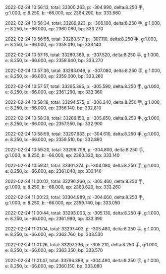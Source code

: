 2022-02-24 10:56:13, total: 33300.263, p: -304.990, delta:8.250 手, g:1.000, e: 8.250, b: -66.000, ep: 2364.290, bp: 333.660

2022-02-24 10:56:34, total: 33289.923, p: -306.100, delta:8.250 手, g:1.000, e: 8.250, b: -66.000, ep: 2360.060, bp: 333.270

2022-02-24 10:56:55, total: 33283.517, p: -307.110, delta:8.250 手, g:1.000, e: 8.250, b: -66.000, ep: 2358.010, bp: 333.140

2022-02-24 10:57:16, total: 33280.369, p: -307.520, delta:8.250 手, g:1.000, e: 8.250, b: -66.000, ep: 2358.640, bp: 333.270

2022-02-24 10:57:36, total: 33283.049, p: -307.080, delta:8.250 手, g:1.000, e: 8.250, b: -66.000, ep: 2359.000, bp: 333.260

2022-02-24 10:57:57, total: 33295.395, p: -305.590, delta:8.250 手, g:1.000, e: 8.250, b: -66.000, ep: 2361.290, bp: 333.360

2022-02-24 10:58:18, total: 33294.575, p: -306.340, delta:8.250 手, g:1.000, e: 8.250, b: -66.000, ep: 2356.140, bp: 332.810

2022-02-24 10:58:39, total: 33289.150, p: -305.650, delta:8.250 手, g:1.000, e: 8.250, b: -66.000, ep: 2357.550, bp: 332.900

2022-02-24 10:58:59, total: 33297.683, p: -304.610, delta:8.250 手, g:1.000, e: 8.250, b: -66.000, ep: 2358.510, bp: 332.890

2022-02-24 10:59:20, total: 33296.798, p: -304.800, delta:8.250 手, g:1.000, e: 8.250, b: -66.000, ep: 2360.320, bp: 333.140

2022-02-24 10:59:41, total: 33301.374, p: -304.080, delta:8.250 手, g:1.000, e: 8.250, b: -66.000, ep: 2361.040, bp: 333.140

2022-02-24 11:00:02, total: 33296.260, p: -305.460, delta:8.250 手, g:1.000, e: 8.250, b: -66.000, ep: 2360.620, bp: 333.260

2022-02-24 11:00:23, total: 33304.989, p: -304.660, delta:8.250 手, g:1.000, e: 8.250, b: -66.000, ep: 2359.740, bp: 333.050

2022-02-24 11:00:44, total: 33293.003, p: -305.130, delta:8.250 手, g:1.000, e: 8.250, b: -66.000, ep: 2361.990, bp: 333.390

2022-02-24 11:01:04, total: 33297.403, p: -305.480, delta:8.250 手, g:1.000, e: 8.250, b: -66.000, ep: 2362.760, bp: 333.530

2022-02-24 11:01:26, total: 33297.236, p: -305.210, delta:8.250 手, g:1.000, e: 8.250, b: -66.000, ep: 2363.350, bp: 333.570

2022-02-24 11:01:47, total: 33296.388, p: -304.490, delta:8.250 手, g:1.000, e: 8.250, b: -66.000, ep: 2360.150, bp: 333.080